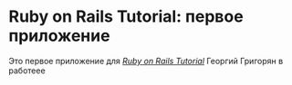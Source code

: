 # Ruby on Rails Tutorial: первое приложение

Это первое приложение для
[*Ruby on Rails Tutorial*](http://railstutorial.org/)
 Георгий Григорян в работеее